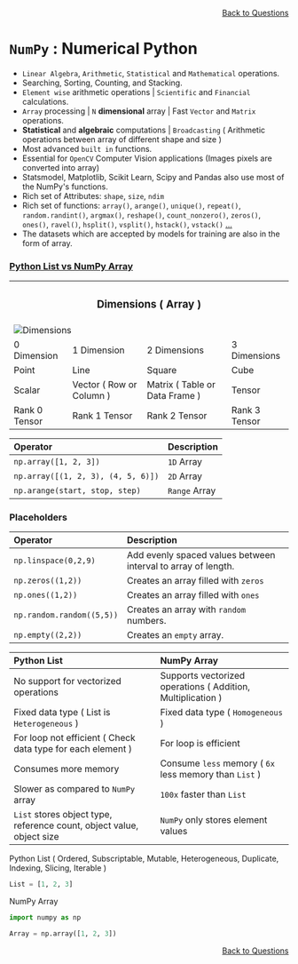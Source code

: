 <p align='right'><a align="right" href="https://github.com/KIRANKUMAR7296/Library/blob/main/Interview.md">Back to Questions</a></p>

# `NumPy` : Numerical Python 

- `Linear Algebra`, `Arithmetic`, `Statistical` and `Mathematical` operations.
- Searching, Sorting, Counting, and Stacking.
- `Element wise` arithmetic operations | `Scientific` and `Financial` calculations.
- `Array` processing | `N` **dimensional** array | Fast `Vector` and `Matrix` operations.
- **Statistical** and **algebraic** computations | `Broadcasting` ( Arithmetic operations between array of different shape and size ) 
- Most advanced `built in` functions. 
- Essential for `OpenCV` Computer Vision applications (Images pixels are converted into array) 
- Statsmodel, Matplotlib, Scikit Learn, Scipy and Pandas also use most of the NumPy's functions.
- Rich set of Attributes: `shape`, `size`, `ndim`
- Rich set of functions: `array()`, `arange()`, `unique()`, `repeat()`, `random.randint()`, `argmax()`, `reshape()`, `count_nonzero()`, `zeros()`, `ones()`, `ravel()`, `hsplit()`, `vsplit()`, `hstack()`, `vstack()` [...](https://towardsdatascience.com/21-numpy-functions-that-will-boost-your-data-analysis-process-1671fb35215)
- The datasets which are accepted by models for training are also in the form of array.

### [Python List vs NumPy Array](https://github.com/KIRANKUMAR7296/NumPy)

<table align="center">
  <tr>
    <th colspan="4"><h3>Dimensions ( Array )</h3></th>       
  <tr>
  <tr>
    <td colspan="4"><img src="Image/Dim.png" alt="Dimensions"></td>
  </tr>
  <tr>
    <td>0 Dimension</td>
    <td>1 Dimension</td>
    <td>2 Dimensions</td>
    <td>3 Dimensions</td>
  </tr>  
  <tr>
    <td>Point</td>
    <td>Line</td>
    <td>Square</td>
    <td>Cube</td>
  </tr>  
   <tr>
    <td>Scalar</td>
    <td>Vector ( Row or Column )</td>
    <td>Matrix ( Table or Data Frame )</td>
    <td>Tensor</td>
  </tr>  
  <tr>
    <td>Rank 0 Tensor</td>
    <td>Rank 1 Tensor</td>
    <td>Rank 2 Tensor</td>
    <td>Rank 3 Tensor</td>
  </tr>    
</table>

Operator |	Description
:--- | :---
`np.array([1, 2, 3])` |	`1D` Array
`np.array([(1, 2, 3), (4, 5, 6)])` | `2D` Array
`np.arange(start, stop, step)` | `Range` Array

### Placeholders 

Operator | Description
:--- | :---
`np.linspace(0,2,9)` |	Add evenly spaced values between interval to array of length.
`np.zeros((1,2))`	| Creates an array filled with `zeros`
`np.ones((1,2))` |	Creates an array filled with `ones`
`np.random.random((5,5))` |	Creates an array with `random` numbers.
`np.empty((2,2))` |	Creates an `empty` array.

Python List | NumPy Array
:--- | :---
No support for vectorized operations | Supports vectorized operations ( Addition, Multiplication )
Fixed data type ( List is `Heterogeneous` ) | Fixed data type ( `Homogeneous` )
For loop not efficient ( Check data type for each element ) | For loop is efficient 
Consumes more memory | Consume `less` memory ( `6x` less memory than `List` )
Slower as compared to `NumPy` array | `100x` faster than `List`
`List` stores object type, reference count, object value, object size | `NumPy` only stores element values

Python List ( Ordered, Subscriptable, Mutable, Heterogeneous, Duplicate, Indexing, Slicing, Iterable )
```python
List = [1, 2, 3]
```

NumPy Array
```python
import numpy as np

Array = np.array([1, 2, 3])
```
<p align='right'><a align="right" href="https://github.com/KIRANKUMAR7296/Library/blob/main/Interview.md">Back to Questions</a></p>

